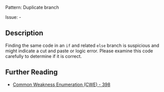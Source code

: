Pattern: Duplicate branch

Issue: -

## Description

Finding the same code in an `if` and related `else` branch is suspicious and might indicate a cut and paste or logic error. Please examine this code carefully to determine if it is correct.

## Further Reading

* [Common Weakness Enumeration (CWE) - 398](https://cwe.mitre.org/data/definitions/398.html)